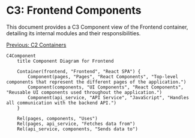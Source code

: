 # C3: Frontend Components

This document provides a C3 Component view of the Frontend container, detailing its internal modules and their responsibilities.

[Previous: C2 Containers](./c2-containers.md)

```mermaid
C4Component
    title Component Diagram for Frontend

    Container(frontend, "Frontend", "React SPA") {
        Component(pages, "Pages", "React Components", "Top-level components that represent the different pages of the application.")
        Component(components, "UI Components", "React Components", "Reusable UI components used throughout the application.")
        Component(api_service, "API Service", "JavaScript", "Handles all communication with the backend API.")
    }

    Rel(pages, components, "Uses")
    Rel(pages, api_service, "Fetches data from")
    Rel(api_service, components, "Sends data to")
```
